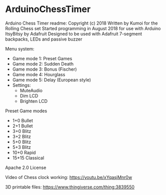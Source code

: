 # ArduinoChessTimer
Arduino Chess Timer readme:
Copyright (c) 2018 Written by Kumoi for the Rolling Chess set
Started programming in August 2018 for use with Arduino ItsyBitsy by Adafruit
Designed to be used with Adafruit 7-segment backpacks, LEDs and passive buzzer

Menu system:
  - Game mode 1: Preset Games
  - Game mode 2: Sudden Death
  - Game mode 3: Bonus (Fischer)
  - Game mode 4: Hourglass
  - Game mode 5: Delay (European style)
  - Settings:
    - MuteAudio
    - Dim LCD
    - Brighten LCD
    
Preset Game modes
  - 1+0 Bullet
  - 2+1 Bullet
  - 3+0 Blitz
  - 3+2 Blitz
  - 5+0 Blitz
  - 5+3 Blitz
  - 10+0 Rapid
  - 15+15 Classical
  
  Apache 2.0 License
  
  Video of Chess clock working: https://youtu.be/xYqasjMnr0w
  
  3D printable files: https://www.thingiverse.com/thing:3839550
